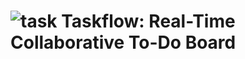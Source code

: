 # ![task](https://github.com/user-attachments/assets/41751037-02ed-4410-a3dc-18320a4b6dbe) Taskflow: Real-Time Collaborative To-Do Board
